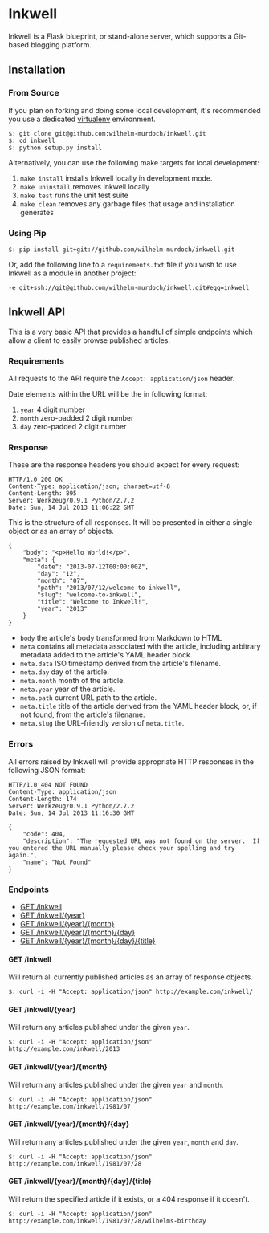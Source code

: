 # Inkwell

Inkwell is a Flask blueprint, or stand-alone server, which supports a Git-based blogging platform.

## Installation

### From Source

If you plan on forking and doing some local development, it's recommended you use a dedicated [virtualenv](http://www.virtualenv.org/en/latest/) environment.

    $: git clone git@github.com:wilhelm-murdoch/inkwell.git
    $: cd inkwell
    $: python setup.py install

Alternatively, you can use the following make targets for local development:

1. `make install` installs Inkwell locally in development mode.
2. `make uninstall` removes Inkwell locally
3. `make test` runs the unit test suite
4. `make clean` removes any garbage files that usage and installation generates

### Using Pip

    $: pip install git+git://github.com/wilhelm-murdoch/inkwell.git

Or, add the following line to a `requirements.txt` file if you wish to use Inkwell as a module in another project:

    -e git+ssh://git@github.com/wilhelm-murdoch/inkwell.git#egg=inkwell

## Inkwell API

This is a very basic API that provides a handful of simple endpoints which allow a client to easily browse published articles.

### Requirements

All requests to the API require the `Accept: application/json` header.

Date elements within the URL will be the in following format:

1. `year` 4 digit number
2. `month` zero-padded 2 digit number
3. `day` zero-padded 2 digit number

### Response

These are the response headers you should expect for every request:

```
HTTP/1.0 200 OK
Content-Type: application/json; charset=utf-8
Content-Length: 895
Server: Werkzeug/0.9.1 Python/2.7.2
Date: Sun, 14 Jul 2013 11:06:22 GMT
```

This is the structure of all responses. It will be presented in either a single object or as an array of objects.

```
{
    "body": "<p>Hello World!</p>",
    "meta": {
        "date": "2013-07-12T00:00:00Z",
        "day": "12",
        "month": "07",
        "path": "2013/07/12/welcome-to-inkwell",
        "slug": "welcome-to-inkwell",
        "title": "Welcome to Inkwell!",
        "year": "2013"
    }
}
```

* `body` the article's body transformed from Markdown to HTML
* `meta` contains all metadata associated with the article, including arbitrary metadata added to the article's YAML header block.
* `meta.data` ISO timestamp derived from the article's filename.
* `meta.day` day of the article.
* `meta.month` month of the article.
* `meta.year` year of the article.
* `meta.path` current URL path to the article.
* `meta.title` title of the article derived from the YAML header block, or, if not found, from the article's filename.
* `meta.slug` the URL-friendly version of `meta.title`.

### Errors

All errors raised by Inkwell will provide appropriate HTTP responses in the following JSON format:

```
HTTP/1.0 404 NOT FOUND
Content-Type: application/json
Content-Length: 174
Server: Werkzeug/0.9.1 Python/2.7.2
Date: Sun, 14 Jul 2013 11:16:30 GMT

{
    "code": 404,
    "description": "The requested URL was not found on the server.  If you entered the URL manually please check your spelling and try again.",
    "name": "Not Found"
}
```

### Endpoints

* [GET /inkwell](#get-inkwell)
* [GET /inkwell/{year}](#get-inkwellyear)
* [GET /inkwell/{year}/{month}](#get-inkwellyearmonth)
* [GET /inkwell/{year}/{month}/{day}](#get-inkwellyearmontday)
* [GET /inkwell/{year}/{month}/{day}/{title}](#get-inkwellyearmonthdaytitle)

#### GET /inkwell

Will return all currently published articles as an array of response objects.

```
$: curl -i -H "Accept: application/json" http://example.com/inkwell/
```

#### GET /inkwell/{year}

Will return any articles published under the given `year`.

```
$: curl -i -H "Accept: application/json" http://example.com/inkwell/2013
```

#### GET /inkwell/{year}/{month}

Will return any articles published under the given `year` and `month`.

```
$: curl -i -H "Accept: application/json" http://example.com/inkwell/1981/07
```

#### GET /inkwell/{year}/{month}/{day}

Will return any articles published under the given `year`, `month` and `day`.

```
$: curl -i -H "Accept: application/json" http://example.com/inkwell/1981/07/28
```

#### GET /inkwell/{year}/{month}/{day}/{title}

Will return the specified article if it exists, or a 404 response if it doesn't.

```
$: curl -i -H "Accept: application/json" http://example.com/inkwell/1981/07/28/wilhelms-birthday
```
